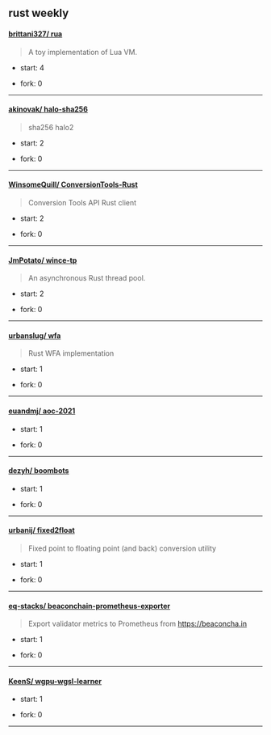 ## rust weekly

#### [brittani327/ rua](https://github.com/brittani327/rua)
>  A toy implementation of Lua VM.
+ start: 4
+ fork: 0
---
#### [akinovak/ halo-sha256](https://github.com/akinovak/halo-sha256)
>  sha256 halo2
+ start: 2
+ fork: 0
---
#### [WinsomeQuill/ ConversionTools-Rust](https://github.com/WinsomeQuill/ConversionTools-Rust)
>  Conversion Tools API Rust client 
+ start: 2
+ fork: 0
---
#### [JmPotato/ wince-tp](https://github.com/JmPotato/wince-tp)
>  An asynchronous Rust thread pool.
+ start: 2
+ fork: 0
---
#### [urbanslug/ wfa](https://github.com/urbanslug/wfa)
>  Rust WFA implementation
+ start: 1
+ fork: 0
---
#### [euandmj/ aoc-2021](https://github.com/euandmj/aoc-2021)
>  
+ start: 1
+ fork: 0
---
#### [dezyh/ boombots](https://github.com/dezyh/boombots)
>  
+ start: 1
+ fork: 0
---
#### [urbanij/ fixed2float](https://github.com/urbanij/fixed2float)
>  Fixed point to floating point (and back) conversion utility
+ start: 1
+ fork: 0
---
#### [eq-stacks/ beaconchain-prometheus-exporter](https://github.com/eq-stacks/beaconchain-prometheus-exporter)
>  Export validator metrics to Prometheus from https://beaconcha.in
+ start: 1
+ fork: 0
---
#### [KeenS/ wgpu-wgsl-learner](https://github.com/KeenS/wgpu-wgsl-learner)
>  
+ start: 1
+ fork: 0
---